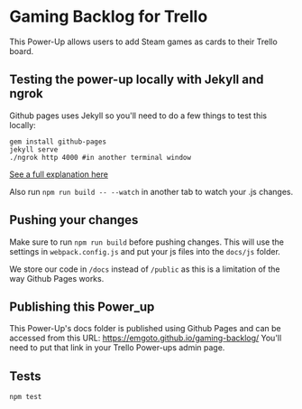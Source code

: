 # Gaming Backlog for Trello
This Power-Up allows users to add Steam games as cards to their Trello board.

## Testing the power-up locally with Jekyll and ngrok
Github pages uses Jekyll so you'll need to do a few things to test this locally:

```
gem install github-pages
jekyll serve
./ngrok http 4000 #in another terminal window
```
[See a full explanation here](https://www.emgoto.com/testing-trello-power-ups-on-github-pages/)

Also run `npm run build -- --watch` in another tab to watch your .js changes.

## Pushing your changes
Make sure to run `npm run build` before pushing changes. This will use the settings in `webpack.config.js` and put your js files into the `docs/js` folder.

We store our code in `/docs` instead of `/public` as this is a limitation of the way Github Pages works.

## Publishing this Power_up
This Power-Up's docs folder is published using Github Pages and can be accessed from this URL: https://emgoto.github.io/gaming-backlog/ You'll need to put that link in your Trello Power-ups admin page.

## Tests
`npm test`
